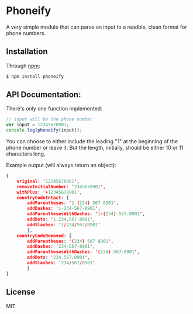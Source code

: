 
# Phoneify
A very simple module that can parse an input to a readble, clean format for phone numbers.

## Installation
Through [npm](https://www.npmjs.com/package/phoneify):
```bash
$ npm install phoneify
```

## API Documentation:
There's only one function implemented:
```js
// input will be the phone number
var input = 12345678901;
console.log(phoneify(input));
```
You can choose to either include the leading "1" at the beginning of the phone number or leave it. But the length, initially, should be either 10 or 11 characters long.

Example output (will always return an object):
```json
{
    original: '12345678901',
    removeInitialNumber: '2345678901',
    withPlus: '+12345678901',
    countryCodeIntact: {
        addParentheses: '1 (234) 567 8901',
        addDashes: '1-234-567-8901',
        addParenthesesWithDashes: '1-(234)-567-8901',
        addDots: '1.234.567.8901',
        addSlashes: '1/234/567/8901'
        },
    countryCodeRemoved: {
        addParentheses: '(234) 567 8901',
        addDashes: '234-567-8901',
        addParenthesesWithDashes: '(234)-567-8901',
        addDots: '234.567.8901',
        addSlashes: '234/567/8901'
        }
}
```

## License
MIT.